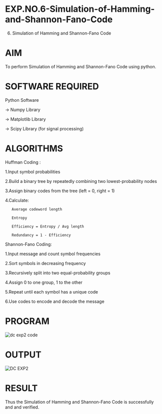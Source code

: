 # EXP.NO.6-Simulation-of-Hamming-and-Shannon-Fano-Code
6. Simulation of Hamming and Shannon-Fano Code

# AIM

To perform Simulation of Hamming and Shannon-Fano Code using python.


# SOFTWARE REQUIRED

Python Software 

-> Numpy Library 

-> Matplotlib Library 

-> Scipy Library (for signal processing)

# ALGORITHMS

Huffman Coding :

1.Input symbol probabilities

2.Build a binary tree by repeatedly combining two lowest-probability nodes

3.Assign binary codes from the tree (left = 0, right = 1)

4.Calculate:

       Average codeword length

       Entropy

       Efficiency = Entropy / Avg length

       Redundancy = 1 - Efficiency

Shannon-Fano Coding:

1.Input message and count symbol frequencies

2.Sort symbols in decreasing frequency

3.Recursively split into two equal-probability groups

4.Assign 0 to one group, 1 to the other

5.Repeat until each symbol has a unique code

6.Use codes to encode and decode the message



# PROGRAM


![dc exp2 code](https://github.com/user-attachments/assets/b1c5056b-bf7e-418c-93e4-504b6012775b)



# OUTPUT


![DC EXP2](https://github.com/user-attachments/assets/f89fa29f-a7b8-4b39-96f3-d970773c9cae)


 
# RESULT

Thus the Simulation of Hamming and Shannon-Fano Code is successfully and and verified.

